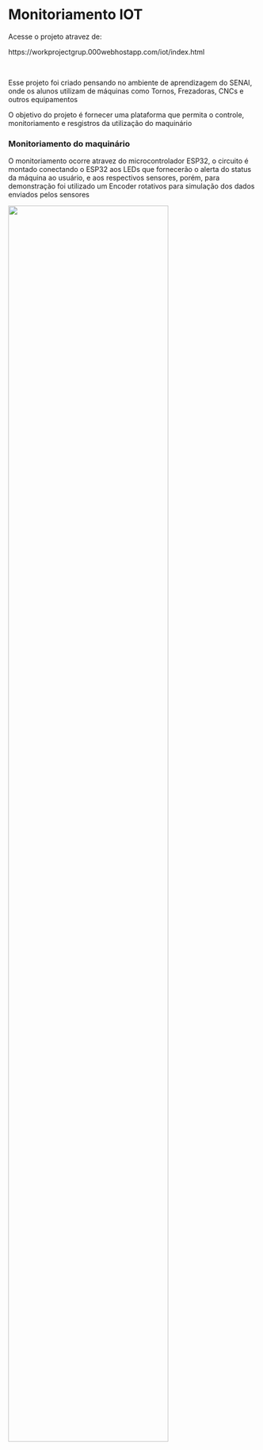 <h1>Monitoriamento IOT</h1>
<p>Acesse o projeto atravez de:</p>
<p>https://workprojectgrup.000webhostapp.com/iot/index.html</p>
<br>
<p>Esse projeto foi criado pensando no ambiente de aprendizagem do SENAI, onde os alunos utilizam de máquinas como Tornos, Frezadoras, CNCs e outros equipamentos</p>
<p>O objetivo do projeto é fornecer uma plataforma que permita o controle, monitoriamento e resgistros da utilização do maquinário</p>

<h3>Monitoriamento do maquinário</h3>
<p>O monitoriamento ocorre atravez do microcontrolador ESP32, o circuito é montado conectando o ESP32 aos LEDs que fornecerão o alerta do status da máquina ao usuário, e aos respectivos sensores, porém, para demonstração foi utilizado um Encoder rotativos para simulação dos dados enviados pelos sensores</p>



<img src="https://github.com/JessicaMoreiraS/Portifolio/assets/100448388/87027242-e1f6-4fc8-87b4-1534ca248d66" width="80%">
